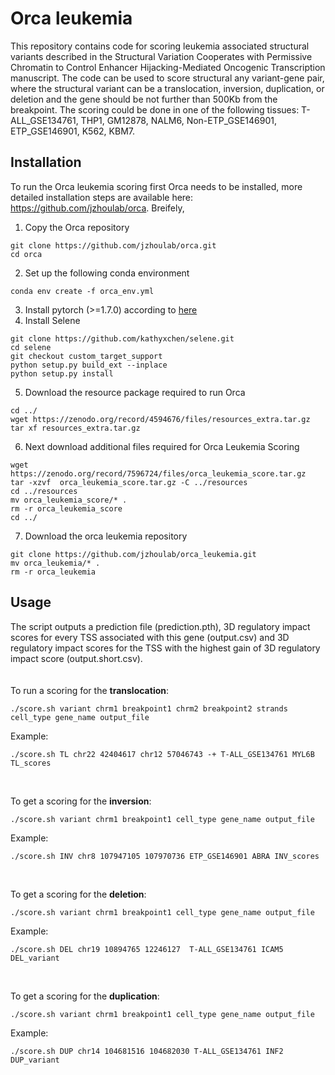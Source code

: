 # Orca leukemia
This repository contains code for scoring leukemia associated structural variants described in the Structural Variation Cooperates with Permissive Chromatin to Control Enhancer Hijacking-Mediated Oncogenic Transcription manuscript. The code can be used to score structural any variant-gene pair, where the structural variant can be a translocation, inversion, duplication, or deletion and the gene should be not further than 500Kb from the breakpoint. The scoring could be done in one of the following tissues: T-ALL_GSE134761, THP1, GM12878, NALM6, Non-ETP_GSE146901, ETP_GSE146901, K562, KBM7.


## Installation
To run the Orca leukemia scoring first Orca needs to be installed, more detailed installation steps are available here: https://github.com/jzhoulab/orca. Breifely,
1. Copy the Orca repository
```
git clone https://github.com/jzhoulab/orca.git
cd orca 
```

2. Set up the following conda environment
```
conda env create -f orca_env.yml
```

3. Install pytorch (>=1.7.0) according to [here](https://pytorch.org/get-started/locally/)
4. Install Selene
```
git clone https://github.com/kathyxchen/selene.git
cd selene
git checkout custom_target_support
python setup.py build_ext --inplace
python setup.py install
```
5. Download the resource package required to run Orca
```
cd ../
wget https://zenodo.org/record/4594676/files/resources_extra.tar.gz
tar xf resources_extra.tar.gz
```
6. Next download additional files required for Orca Leukemia Scoring 
```
wget https://zenodo.org/record/7596724/files/orca_leukemia_score.tar.gz
tar -xzvf  orca_leukemia_score.tar.gz -C ../resources
cd ../resources
mv orca_leukemia_score/* .
rm -r orca_leukemia_score
cd ../
 ```
 7. Download the orca leukemia repository
 ```
git clone https://github.com/jzhoulab/orca_leukemia.git
mv orca_leukemia/* .
rm -r orca_leukemia
```

## Usage
The script outputs a prediction file (prediction.pth), 3D regulatory impact scores for every TSS associated with this gene (output.csv) and 3D regulatory impact scores for the TSS with the highest gain of 3D regulatory impact score (output.short.csv).
<br/>
<br/>
<br/>
To run a scoring for the **translocation**:
```
./score.sh variant chrm1 breakpoint1 chrm2 breakpoint2 strands cell_type gene_name output_file
```
Example:
```
./score.sh TL chr22 42404617 chr12 57046743 -+ T-ALL_GSE134761 MYL6B TL_scores
```
<br/>

To get a scoring for the **inversion**:
```
./score.sh variant chrm1 breakpoint1 cell_type gene_name output_file
```
Example:
```
./score.sh INV chr8 107947105 107970736 ETP_GSE146901 ABRA INV_scores
```
<br/>

To get a scoring for the **deletion**:
```
./score.sh variant chrm1 breakpoint1 cell_type gene_name output_file
```
Example:
```
./score.sh DEL chr19 10894765 12246127  T-ALL_GSE134761 ICAM5 DEL_variant
```
<br/>

To get a scoring for the **duplication**:
```
./score.sh variant chrm1 breakpoint1 cell_type gene_name output_file
```
Example:
```
./score.sh DUP chr14 104681516 104682030 T-ALL_GSE134761 INF2 DUP_variant
```



